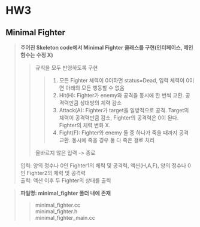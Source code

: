 # HW3

## Minimal Fighter
> **주어진 Skeleton code에서 Minimal Fighter 클래스를 구현(인터페이스, 메인 함수는 수정 X)**
> > 규칙을 모두 반영하도록 구현 
> > > 1. 모든 Fighter 체력이 0이하면 status=Dead, 입력 체력이 0이면 아래의 모든 행동할 수 없음  
> > > 2. Hit(H): Fighter가 enemy와 공격을 동시에 한 번씩 교환. 공격력만큼 상대방의 체력 감소
> > > 3. Attack(A): Fighter가 target을 일방적으로 공격. Target의 체력이 공격력만큼 감소, Fighter의 공격력은 0이 된다. Fighter의 체력 변화 X.  
> > > 4. Fight(F): Fighter와 enemy 둘 중 하나가 죽을 때까지 공격 교환. 동시에 죽을 경우 둘 다 죽은 걸로 처리  
> > >   
> > 올바르지 않은 입력 -> 종료  
>  
> 입력: 양의 정수나 0인 Fighter1의 체력 및 공격력, 액션(H,A,F), 양의 정수나 0인 Fighter2의 체력 및 공격력  
> 출력: 액션 이후 두 Fighter의 상태를 출력  


> **파일명: minimal_fighter 폴더 내에 존재**
> > minimal_fighter.cc  
> > minimal_fighter.h  
> > minimal_fighter_main.cc  
